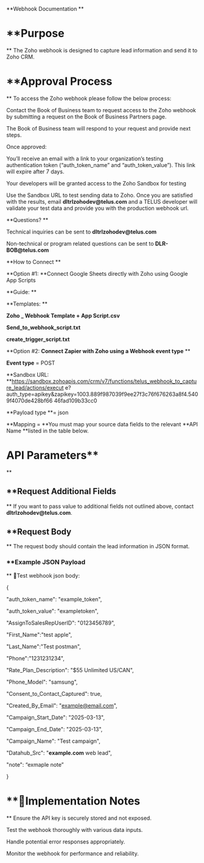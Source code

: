 **Webhook Documentation
**

# **Purpose
**
The Zoho webhook is designed to capture lead information and send it to Zoho CRM.

# **Approval Process
**
To access the Zoho webhook please follow the below process:

Contact the Book of Business team to request access to the Zoho webhook by submitting a request on the Book of Business Partners page.

The Book of Business team will respond to your request and provide next steps.

Once approved:

You’ll receive an email with a link to your organization’s testing authentication token (“auth_token_name” and “auth_token_value”). This link will expire after 7 days.

Your developers will be granted access to the Zoho Sandbox for testing

Use the Sandbox URL to test sending data to Zoho. Once you are satisfied with the results, email __dltrlzohodev@telus.com__ and a TELUS developer will validate your test data and provide you with the production webhook url.

**Questions?
**

Technical inquiries can be sent to __dltrlzohodev@telus.com__

Non-technical or program related questions can be sent to __DLR-BOB@telus.com__

**How to Connect
**

**Option #1: **Connect Google Sheets directly with Zoho using Google App Scripts

**Guide: **

**Templates: 
**

__Zoho _ Webhook Template + App Script.csv__

__Send_to_webhook_script.txt__

__create_trigger_script.txt__

**Option #2: **Connect Zapier with Zoho using a Webhook event type**
**

**Event type** = POST

**Sandbox URL: **https://sandbox.zohoapis.com/crm/v7/functions/telus_webhook_to_capture_lead/actions/execut e?auth_type=apikey&zapikey=1003.889f987039f9ee27f3c76f676263a8f4.5409f4070de428bf66 46fad109b33cc0

**Payload type **= json

**Mapping = **You must map your source data fields to the relevant **API Name **listed in the table below.

# **API Parameters****
**
## **Request Additional Fields
**
If you want to pass value to additional fields not outlined above, contact __dltrlzohodev@telus.com__.

## **Request Body
**
The request body should contain the lead information in JSON format.

### **Example JSON Payload
**
Test webhook json body:

{

"auth_token_name": "example_token",

"auth_token_value": "exampletoken",

"AssignToSalesRepUserID": "0123456789",

"First_Name":"test apple",

"Last_Name":"Test postman",

"Phone":"1231231234",

"Rate_Plan_Description": "$55 Unlimited US/CAN",

"Phone_Model": "samsung",

"Consent_to_Contact_Captured": true,

"Created_By_Email": "example@email.com",

"Campaign_Start_Date": "2025-03-13",

"Campaign_End_Date": "2025-03-13",

"Campaign_Name": "Test campaign",

"Datahub_Src": "__example.com__ web lead",

"note": “exmaple note”

}

# **Implementation Notes
**
Ensure the API key is securely stored and not exposed.

Test the webhook thoroughly with various data inputs.

Handle potential error responses appropriately.

Monitor the webhook for performance and reliability.

